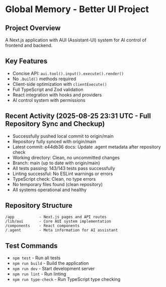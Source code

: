 # Global Memory - Better UI Project

## Project Overview
A Next.js application with AUI (Assistant-UI) system for AI control of frontend and backend.

## Key Features
- Concise API: `aui.tool().input().execute().render()`
- No `.build()` methods required
- Client-side optimization with `clientExecute()`
- Full TypeScript and Zod validation
- React integration with hooks and providers
- AI control system with permissions

## Recent Activity (2025-08-25 23:31 UTC - Full Repository Sync and Checkup)
- Successfully pushed local commit to origin/main
- Repository fully synced with origin/main
- Latest commit: e44db36 docs: Update .agent metadata after repository check
- Working directory: Clean, no uncommitted changes
- Branch: main (up to date with origin/main)
- All tests passing: 143/143 tests pass successfully
- Linting successful: No ESLint warnings or errors
- TypeScript check: Clean, no type errors  
- No temporary files found (clean repository)
- All systems operational and healthy

## Repository Structure
```
/app           - Next.js pages and API routes
/lib/aui       - Core AUI system implementation
/components    - React components
/.agent        - Meta information for AI assistant
```

## Test Commands
- `npm test` - Run all tests
- `npm run build` - Build the application
- `npm run dev` - Start development server
- `npm run lint` - Run linting
- `npm run type-check` - Run TypeScript type checking